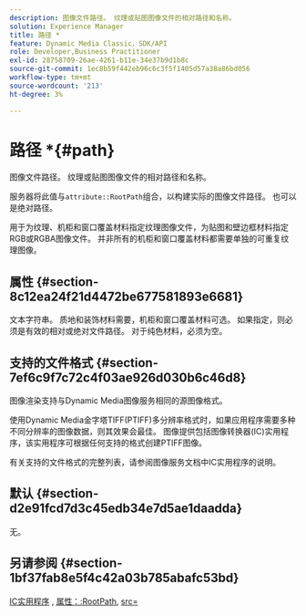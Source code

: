 ```yaml
---
description: 图像文件路径。 纹理或贴图图像文件的相对路径和名称。
solution: Experience Manager
title: 路径 *
feature: Dynamic Media Classic，SDK/API
role: Developer,Business Practitioner
exl-id: 28758709-26ae-4261-b11e-34e37b9d1b8c
source-git-commit: 1ec8b59f442eb96c6c3f5f1405d57a38a86bd056
workflow-type: tm+mt
source-wordcount: '213'
ht-degree: 3%

---
```


# 路径 *{#path}

图像文件路径。 纹理或贴图图像文件的相对路径和名称。

服务器将此值与`attribute::RootPath`组合，以构建实际的图像文件路径。 也可以是绝对路径。

用于为纹理、机柜和窗口覆盖材料指定纹理图像文件，为贴图和壁边框材料指定RGB或RGBA图像文件。 并非所有的机柜和窗口覆盖材料都需要单独的可重复纹理图像。

## 属性 {#section-8c12ea24f21d4472be677581893e6681}

文本字符串。 质地和装饰材料需要，机柜和窗口覆盖材料可选。 如果指定，则必须是有效的相对或绝对文件路径。 对于纯色材料，必须为空。

## 支持的文件格式 {#section-7ef6c9f7c72c4f03ae926d030b6c46d8}

图像渲染支持与Dynamic Media图像服务相同的源图像格式。

使用Dynamic Media金字塔TIFF(PTIFF)多分辨率格式时，如果应用程序需要多种不同分辨率的图像数据，则其效果会最佳。 图像提供包括图像转换器(IC)实用程序，该实用程序可根据任何支持的格式创建PTIFF图像。

有关支持的文件格式的完整列表，请参阅图像服务文档中IC实用程序的说明。

## 默认 {#section-d2e91fcd7d3c45edb34e7d5ae1daadda}

无。

## 另请参阅 {#section-1bf37fab8e5f4c42a03b785abafc53bd}

[IC实用程序](/help/aem-is-ir-api/is-api/is-utils/utilities/r-ic.md) , [属性：:RootPath](/help/aem-is-ir-api/ir-api/material-cat/image-rendering-api-ref/c-ir-material-catalog/c-ir-attributes-reference/r-ir-rootpath.md),  [src=](/help/aem-is-ir-api/ir-api/http-protocol/image-rendering-api-ref/c-ir-http-protocol-ref/c-ir-http-protocol-command-reference/r-ir-src.md)
